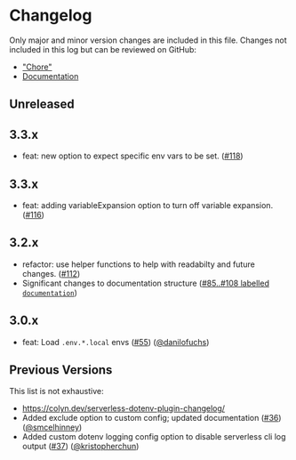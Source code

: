 # Changelog

Only major and minor version changes are included in this file. Changes not
included in this log but can be reviewed on GitHub:

* ["Chore"](https://github.com/neverendingqs/serverless-dotenv-plugin/pulls?q=+is%3Apr+label%3Achore+)
* [Documentation](https://github.com/neverendingqs/serverless-dotenv-plugin/pulls?q=+is%3Apr+label%3Adocumentation)

## Unreleased

## 3.3.x

* feat: new option to expect specific env vars to be set. ([#118](https://github.com/neverendingqs/serverless-dotenv-plugin/pull/118))

## 3.3.x

* feat: adding variableExpansion option to turn off variable expansion. ([#116](https://github.com/neverendingqs/serverless-dotenv-plugin/pull/116))

## 3.2.x

* refactor: use helper functions to help with readabilty and future changes. ([#112](https://github.com/neverendingqs/serverless-dotenv-plugin/pull/112))
* Significant changes to documentation structure ([#85..#108 labelled `documentation`](https://github.com/neverendingqs/serverless-dotenv-plugin/pulls?q=is%3Apr+label%3Adocumentation+closed%3A2021-02-06..2021-02-07+))

## 3.0.x

* feat: Load `.env.*.local` envs ([#55](https://github.com/neverendingqs/serverless-dotenv-plugin/pull/55)) ([@danilofuchs](https://github.com/danilofuchs))

## Previous Versions

This list is not exhaustive:

* https://colyn.dev/serverless-dotenv-plugin-changelog/
* Added exclude option to custom config; updated documentation ([#36](https://github.com/neverendingqs/serverless-dotenv-plugin/pull/36)) ([@smcelhinney](https://github.com/smcelhinney))
* Added custom dotenv logging config option to disable serverless cli log output ([#37](https://github.com/neverendingqs/serverless-dotenv-plugin/pull/37)) ([@kristopherchun](https://github.com/kristopherchun))
